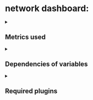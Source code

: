 # network dashboard:

<details> 
  <summary><h2>Metrics used</h2></summary>
  </details>
<details> 
  <summary><h2>Dependencies of variables</h2></summary>
</details>

<details> 
  <summary><h2>Required plugins</h2></summary>
   <img alt="dependencies" src="../../images/clock-panel.png">
</details>
